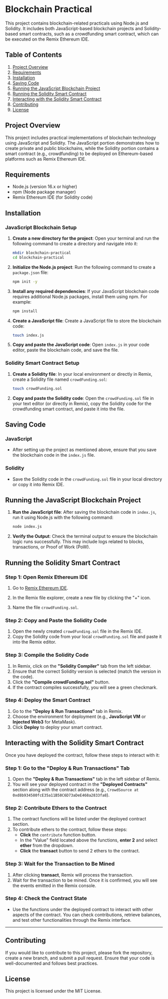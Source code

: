 # Blockchain Practical

This project contains blockchain-related practicals using Node.js and Solidity. It includes both JavaScript-based blockchain projects and Solidity-based smart contracts, such as a crowdfunding smart contract, which can be executed on the Remix Ethereum IDE.

## Table of Contents

1. [Project Overview](#project-overview)
2. [Requirements](#requirements)
3. [Installation](#installation)
4. [Saving Code](#saving-code)
5. [Running the JavaScript Blockchain Project](#running-the-javascript-blockchain-project)
6. [Running the Solidity Smart Contract](#running-the-solidity-smart-contract)
7. [Interacting with the Solidity Smart Contract](#interacting-with-the-solidity-smart-contract)
8. [Contributing](#contributing)
9. [License](#license)

## Project Overview

This project includes practical implementations of blockchain technology using JavaScript and Solidity. The JavaScript portion demonstrates how to create private and public blockchains, while the Solidity portion contains a smart contract (e.g., crowdfunding) to be deployed on Ethereum-based platforms such as Remix Ethereum IDE.

## Requirements

- Node.js (version 16.x or higher)
- npm (Node package manager)
- Remix Ethereum IDE (for Solidity code)

## Installation

### JavaScript Blockchain Setup

1. **Create a new directory for the project**:
   Open your terminal and run the following command to create a directory and navigate into it:

   ```bash
   mkdir blockchain-practical
   cd blockchain-practical
   ```

2. **Initialize the Node.js project**:
   Run the following command to create a `package.json` file:

   ```bash
   npm init -y
   ```

3. **Install any required dependencies**:
   If your JavaScript blockchain code requires additional Node.js packages, install them using npm. For example:

   ```bash
   npm install
   ```

4. **Create a JavaScript file**:
   Create a JavaScript file to store the blockchain code:

   ```bash
   touch index.js
   ```

5. **Copy and paste the JavaScript code**:
   Open `index.js` in your code editor, paste the blockchain code, and save the file.

### Solidity Smart Contract Setup

1. **Create a Solidity file**:
   In your local environment or directly in Remix, create a Solidity file named `crowdFunding.sol`:

   ```bash
   touch crowdFunding.sol
   ```

2. **Copy and paste the Solidity code**:
   Open the `crowdFunding.sol` file in your text editor (or directly in Remix), copy the Solidity code for the crowdfunding smart contract, and paste it into the file.

## Saving Code

### JavaScript

- After setting up the project as mentioned above, ensure that you save the blockchain code in the `index.js` file.
  
### Solidity

- Save the Solidity code in the `crowdFunding.sol` file in your local directory or copy it into Remix IDE.

## Running the JavaScript Blockchain Project

1. **Run the JavaScript file**:
   After saving the blockchain code in `index.js`, run it using Node.js with the following command:

   ```bash
   node index.js
   ```

2. **Verify the Output**:
   Check the terminal output to ensure the blockchain logic runs successfully. This may include logs related to blocks, transactions, or Proof of Work (PoW).

## Running the Solidity Smart Contract

### Step 1: Open Remix Ethereum IDE

1. Go to [Remix Ethereum IDE](https://remix.ethereum.org/).

2. In the Remix file explorer, create a new file by clicking the "+" icon.

3. Name the file `crowdFunding.sol`.

### Step 2: Copy and Paste the Solidity Code

1. Open the newly created `crowdFunding.sol` file in the Remix IDE.
2. Copy the Solidity code from your local `crowdFunding.sol` file and paste it into the Remix editor.

### Step 3: Compile the Solidity Code

1. In Remix, click on the **"Solidity Compiler"** tab from the left sidebar.
2. Ensure that the correct Solidity version is selected (match the version in the code).
3. Click the **"Compile crowdFunding.sol"** button.
4. If the contract compiles successfully, you will see a green checkmark.

### Step 4: Deploy the Smart Contract

1. Go to the **"Deploy & Run Transactions"** tab in Remix.
2. Choose the environment for deployment (e.g., **JavaScript VM** or **Injected Web3** for MetaMask).
3. Click **Deploy** to deploy your smart contract.

## Interacting with the Solidity Smart Contract

Once you have deployed the contract, follow these steps to interact with it:

### Step 1: Go to the "Deploy & Run Transactions" Tab

1. Open the **"Deploy & Run Transactions"** tab in the left sidebar of Remix.
2. You will see your deployed contract in the **"Deployed Contracts"** section along with the contract address (e.g., `CrowdSource at 0xd8b934580fcE35a11B58C6D73aDeE468a2833fa8`).

### Step 2: Contribute Ethers to the Contract

1. The contract functions will be listed under the deployed contract section.
2. To contribute ethers to the contract, follow these steps:
   - **Click** the `contribute` function button.
   - In the "Value" field located above the functions, **enter 2** and select **ether** from the dropdown.
   - **Click** the **transact** button to send 2 ethers to the contract.

### Step 3: Wait for the Transaction to Be Mined

1. After clicking **transact**, Remix will process the transaction.
2. Wait for the transaction to be mined. Once it is confirmed, you will see the events emitted in the Remix console.

### Step 4: Check the Contract State

- Use the functions under the deployed contract to interact with other aspects of the contract. You can check contributions, retrieve balances, and test other functionalities through the Remix interface.

---

## Contributing

If you would like to contribute to this project, please fork the repository, create a new branch, and submit a pull request. Ensure that your code is well-documented and follows best practices.

## License

This project is licensed under the MIT License.
